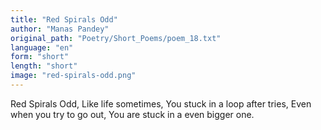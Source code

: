 ```yaml
---
title: "Red Spirals Odd"
author: "Manas Pandey"
original_path: "Poetry/Short_Poems/poem_18.txt"
language: "en"
form: "short"
length: "short"
image: "red-spirals-odd.png"
---
```

Red Spirals Odd,
Like life sometimes,
You stuck in a loop after tries,
Even when you try to go out,
You are stuck in a even bigger one.
